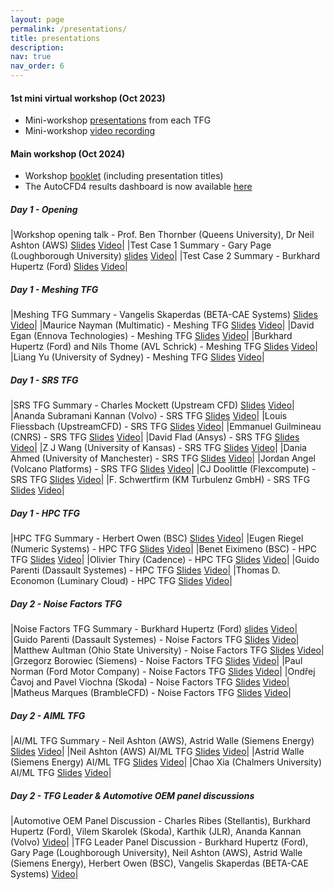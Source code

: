 ```yaml
---
layout: page
permalink: /presentations/
title: presentations
description: 
nav: true
nav_order: 6
---
```


<h4>1st mini virtual workshop (Oct 2023)</h4>

* Mini-workshop [presentations](https://autocfd4.s3.eu-west-1.amazonaws.com/autocfd4-miniworkshop-presentations.zip) from each TFG 
* Mini-workshop [video recording](https://autocfd4.s3.eu-west-1.amazonaws.com/autocfd4-miniworkshop-video.mp4)

<h4>Main workshop (Oct 2024)</h4>

* Workshop [booklet](https://autocfd4.s3.eu-west-1.amazonaws.com/4th+Automotive+CFD+Prediction+Workshop.pdf) (including presentation titles)
* The AutoCFD4 results dashboard is now available [here](https://autocfd4.cfdsolutions.net)

<h5>Day 1 - Opening</h5>

|Workshop opening talk  - Prof. Ben Thornber (Queens University), Dr Neil Ashton (AWS) [Slides](https://autocfd4.s3.eu-west-1.amazonaws.com/presentations/ThursdayMorningIntros-Website/OpeningCeremony.pdf) [Video](https://youtu.be/hntbFeLmvUA)|
|Test Case 1 Summary  - Gary Page (Loughborough University) [slides](https://autocfd4.s3.eu-west-1.amazonaws.com/presentations/ThursdayMorningIntros-Website/Case1AutoCFD4Workshop.pdf) [Video](https://youtu.be/sOcbbEDgQPU)|
|Test Case 2 Summary  - Burkhard Hupertz (Ford) [Slides](https://autocfd4.s3.eu-west-1.amazonaws.com/presentations/ThursdayMorningIntros-Website/AutoCFD4_Case2_Intro_Results_240918.pdf) [Video](https://youtu.be/u4HFI2aie4w)|

<h5>Day 1 - Meshing TFG</h5>

|Meshing TFG Summary  - Vangelis Skaperdas (BETA-CAE Systems) [Slides](https://autocfd4.s3.eu-west-1.amazonaws.com/presentations/Meshing-Website/Skaperdas_Meshing.pdf) [Video](https://youtu.be/HvNXoBCKuPM)|
|Maurice Nayman (Multimatic) - Meshing TFG [Slides](https://autocfd4.s3.eu-west-1.amazonaws.com/presentations/Meshing-Website/Maurice_Nayman_Nayman_Meshing.pdf) [Video](https://youtu.be/XrBA3VSzToc)| 
|David Egan (Ennova Technologies) - Meshing TFG [Slides](https://autocfd4.s3.eu-west-1.amazonaws.com/presentations/Meshing-Website/David_Egan_Ennova_Introduction_v12.pdf) [Video](https://youtu.be/om9pPazB1Is)| 
|Burkhard Hupertz (Ford) and Nils Thome (AVL Schrick) - Meshing TFG [Slides](https://autocfd4.s3.eu-west-1.amazonaws.com/presentations/Meshing-Website/Nils_Thome%CC%81_20240920_AutoCFD4_mesh_analysis_BetaFord.pdf) [Video](https://youtu.be/pH_1SyMH__o)|
|Liang Yu (University of Sydney) - Meshing TFG [Slides](https://autocfd4.s3.eu-west-1.amazonaws.com/presentations/Meshing-Website/SydneyQueensBelfastMQ.pdf) [Video](https://youtu.be/SAAai6ywtcs)|


<h5>Day 1 - SRS TFG</h5>

|SRS TFG Summary  - Charles Mockett (Upstream CFD) [Slides](https://autocfd4.s3.eu-west-1.amazonaws.com/presentations/SRS-Website/Mockett_SRS_AutoCFD4_TFG-SRS_Summary_UCFD_20240926.pdf) [Video](https://youtu.be/iW25bCsgzPE)|
|Ananda Subramani Kannan (Volvo) - SRS TFG [Slides](https://autocfd4.s3.eu-west-1.amazonaws.com/presentations/SRS-Website/Ananda+Subramani_Kannan_Kannan_ScaleResolvingSimulation_24w38.pdf) [Video](https://youtu.be/ahYylotefjQ)|
|Louis Fliessbach (UpstreamCFD) - SRS TFG [Slides](https://autocfd4.s3.eu-west-1.amazonaws.com/presentations/SRS-Website/Louis_Fliessbach_FliessbachEtAl_ScaleResolvingSimulation.pdf) [Video](https://youtu.be/JhAg7cKOAZA)|
|Emmanuel Guilmineau (CNRS) - SRS TFG [Slides](https://autocfd4.s3.eu-west-1.amazonaws.com/presentations/SRS-Website/Emmanuel_GUILMINEAU_Guilmineau_SRS_v2.pdf) [Video](https://youtu.be/S0OMjhVxuec)|
|David Flad (Ansys) - SRS TFG [Slides](https://autocfd4.s3.eu-west-1.amazonaws.com/presentations/SRS-Website/David_Flad_DavidFlad_SRS_ANSYS_DrivAer+Notch+Back.pdf) [Video](https://youtu.be/FgKcRYUxqnQ)|
|Z J Wang (University of Kansas) - SRS TFG [Slides](https://autocfd4.s3.eu-west-1.amazonaws.com/presentations/SRS-Website/Z.J.+_Wang_Wang_ScaleResolvingSimulation.pdf) [Video](https://youtu.be/EsbNIk83Atk)|
|Dania Ahmed (University of Manchester) - SRS TFG [Slides](https://autocfd4.s3.eu-west-1.amazonaws.com/presentations/SRS-Website/Dania_Ahmed_AutoCFD4-Dania-Ahmed.pdf) [Video](https://youtu.be/o5DAGTj7gA4)|
|Jordan Angel (Volcano Platforms) - SRS TFG [Slides](https://autocfd4.s3.eu-west-1.amazonaws.com/presentations/SRS-Website/Jordan_Angel_JordanAngel_VolcanoScaLES_AutoCFD4.pdf) [Video](https://youtu.be/lgZ6A2ipkHg)|
|CJ Doolittle (Flexcompute) - SRS TFG [Slides](https://autocfd4.s3.eu-west-1.amazonaws.com/presentations/SRS-Website/CJ_Doolittle_Doolittle_SRS_Flexcompute.pdf) [Video](https://youtu.be/tzy8bphs8Eg)|
|F. Schwertfirm (KM Turbulenz GmbH) - SRS TFG [Slides](https://autocfd4.s3.eu-west-1.amazonaws.com/presentations/SRS-Website/Schwertfirm_SRS.pdf) [Video](https://youtu.be/E9G_c5fXCdU)|

<h5>Day 1 - HPC TFG</h5>

|HPC TFG Summary  - Herbert Owen (BSC) [Slides](https://autocfd4.s3.eu-west-1.amazonaws.com/presentations/HPC-Website/HPC-Owen.pdf) [Video](https://youtu.be/XYc41_Gk4uQ)|
|Eugen Riegel (Numeric Systems) - HPC TFG [Slides](https://autocfd4.s3.eu-west-1.amazonaws.com/presentations/HPC-Website/Riegel_HPC.pdf) [Video](https://youtu.be/XRhHPUFh_ug)|
|Benet Eiximeno (BSC) - HPC TFG [Slides](https://autocfd4.s3.eu-west-1.amazonaws.com/presentations/HPC-Website/Benet_Eiximeno_EiximenoFranch_Benet.pdf) [Video](https://youtu.be/pnL4f8z04u0)|
|Olivier Thiry (Cadence) - HPC TFG [Slides](https://autocfd4.s3.eu-west-1.amazonaws.com/presentations/HPC-Website/Olivier_Thiry_2024-09-26_AutoCFD4_Cadence_Olivier_thiry.pdf) [Video](https://youtu.be/Yq7zGVuxpnc)|
|Guido Parenti (Dassault Systemes) - HPC TFG [Slides](https://autocfd4.s3.eu-west-1.amazonaws.com/presentations/HPC-Website/Guido_Parenti_Parenti_HPC_PowerFLOW_Uncertainty_Quantification_using_DrivAer.pdf) [Video](https://youtu.be/1f0tcpVKe78)|
|Thomas D. Economon (Luminary Cloud) - HPC TFG [Slides](https://autocfd4.s3.eu-west-1.amazonaws.com/presentations/HPC-Website/Thomas_Economon_Economon-SRS.pdf) [Video](https://youtu.be/lR2UIWex5cM)|

<h5>Day 2 - Noise Factors TFG</h5>

|Noise Factors TFG Summary  - Burkhard Hupertz (Ford) [slides](https://autocfd4.s3.eu-west-1.amazonaws.com/presentations/Noise-Website/Hupertz_Noise_Factors_Intro.pdf) [Video](https://youtu.be/fQ6ZR4MPnKg)|
|Guido Parenti (Dassault Systemes) - Noise Factors TFG [Slides](https://autocfd4.s3.eu-west-1.amazonaws.com/presentations/HPC-Website/Guido_Parenti_Parenti_HPC_PowerFLOW_Uncertainty_Quantification_using_DrivAer.pdf) [Video](https://youtu.be/rmtJsF_ECgM)|
|Matthew Aultman (Ohio State University) - Noise Factors TFG [Slides](https://autocfd4.s3.eu-west-1.amazonaws.com/presentations/Noise-Website/Matthew_Aultman_Aultman_NoiseFactors.pdf) [Video](https://youtu.be/pAso0Nab-_Q)|
|Grzegorz Borowiec (Siemens) - Noise Factors TFG [Slides](https://autocfd4.s3.eu-west-1.amazonaws.com/presentations/Noise-Website/Grzegorz_Borowiec_Borowiec_noiseFactors.pdf) [Video](https://youtu.be/LIpN1A1ll24)|
|Paul Norman (Ford Motor Company) - Noise Factors TFG [Slides](https://autocfd4.s3.eu-west-1.amazonaws.com/presentations/Noise-Website/Norman_Sowemimo_Thome_AutoCFD4.pdf) [Video](https://youtu.be/M_VKTtUnffY)|
|Ondřej Čavoj and Pavel Viochna (Skoda) - Noise Factors TFG [Slides](https://autocfd4.s3.eu-west-1.amazonaws.com/presentations/Noise-Website/Ondrej_Cavoj_CavojViochna_Noise+1.pdf) [Video](https://youtu.be/TMblzkBgZ3Q)|
|Matheus Marques (BrambleCFD) - Noise Factors TFG [Slides](https://autocfd4.s3.eu-west-1.amazonaws.com/presentations/Noise-Website/Matheus_Marques_Marques_NoiseFactor.pdf) [Video](https://youtu.be/Os3SgNthbPY)|

<h5>Day 2 - AIML TFG</h5>

|AI/ML TFG Summary - Neil Ashton (AWS), Astrid Walle (Siemens Energy) [Slides](https://autocfd4.s3.eu-west-1.amazonaws.com/presentations/AIML-Website/AIML_TFG_Summary.pdf) [Video](https://youtu.be/2TnowaQo6FA)|
|Neil Ashton (AWS) AI/ML TFG [Slides](https://autocfd4.s3.eu-west-1.amazonaws.com/presentations/AIML-Website/Ashton_Neil_AWS_AIML.pdf) [Video](https://youtu.be/UgLYXtiJ84o)|
|Astrid Walle (Siemens Energy) AI/ML TFG [Slides](https://autocfd4.s3.eu-west-1.amazonaws.com/presentations/AIML-Website/Astrid_Walle_Walle_AIML.pdf) [Video](https://youtu.be/5lDvZu7z_es)|
|Chao Xia (Chalmers University) AI/ML TFG [Slides](https://autocfd4.s3.eu-west-1.amazonaws.com/presentations/AIML-Website/Chao_Xia_Chao_AIML.pdf) [Video](https://youtu.be/H_mXw2aclxc)|

<h5>Day 2 - TFG Leader & Automotive OEM panel discussions</h5>

|Automotive OEM Panel Discussion - Charles Ribes (Stellantis), Burkhard Hupertz (Ford), Vilem Skarolek (Skoda), Karthik (JLR), Ananda Kannan (Volvo) [Video](https://youtu.be/91HLjjP3MEA)|
|TFG Leader Panel Discussion - Burkhard Hupertz (Ford), Gary Page (Loughborough University), Neil Ashton (AWS), Astrid Walle (Siemens Energy), Herbert Owen (BSC), Vangelis Skaperdas (BETA-CAE Systems) [Video](https://youtu.be/pNU5IBAwX5Q)|

